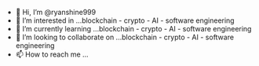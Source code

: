 - 👋 Hi, I’m @ryanshine999
- 👀 I’m interested in ...blockchain - crypto - AI - software engineering 
- 🌱 I’m currently learning ...blockchain - crypto - AI - software engineering
- 💞️ I’m looking to collaborate on ...blockchain - crypto - AI - software engineering
- 📫 How to reach me ... 

<!---
ryanshine999/ryanshine999 is a ✨ special ✨ repository because its `README.md` (this file) appears on your GitHub profile.
You can click the Preview link to take a look at your changes.
--->
